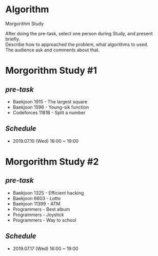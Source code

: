 # Algorithm  
Morgorithm Study  

After doing the pre-task, select one person during Study, and present briefly.  
Describe how to approached the problem, what algorithms to used.  
The audience ask and comments about that.

# Morgorithm Study #1  
## *pre-task*  
  + Baekjoon 1915 - The largest square  
  + Baekjoon 1596 - Young-sik function  
  + Codeforces 1181B - Split a number  
  
## *Schedule*  
  + 2019.07.10 (Wed) 16:00 ~ 19:00  
  
# Morgorithm Study #2  
## *pre-task*  
  + Baekjoon 1325 - Efficient hacking  
  + Baekjoon 6603 - Lotto  
  + Baekjoon 11399 - ATM  
  + Programmers - Best album  
  + Programmers - Joystick  
  + Programmers - Way to school 
  
## *Schedule*  
  + 2019.07.17 (Wed) 16:00 ~ 19:00